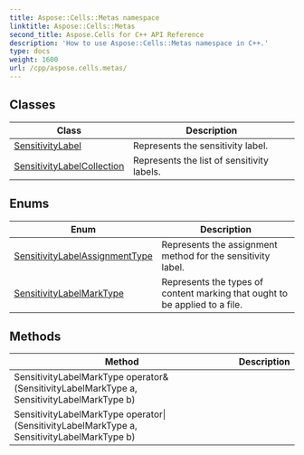 ```yaml
---
title: Aspose::Cells::Metas namespace
linktitle: Aspose::Cells::Metas
second_title: Aspose.Cells for C++ API Reference
description: 'How to use Aspose::Cells::Metas namespace in C++.'
type: docs
weight: 1600
url: /cpp/aspose.cells.metas/
---
```




## Classes

| Class | Description |
| --- | --- |
| [SensitivityLabel](./sensitivitylabel/) | Represents the sensitivity label. |
| [SensitivityLabelCollection](./sensitivitylabelcollection/) | Represents the list of sensitivity labels. |
## Enums

| Enum | Description |
| --- | --- |
| [SensitivityLabelAssignmentType](./sensitivitylabelassignmenttype/) | Represents the assignment method for the sensitivity label. |
| [SensitivityLabelMarkType](./sensitivitylabelmarktype/) | Represents the types of content marking that ought to be applied to a file. |
## Methods

| Method | Description |
| --- | --- |
| SensitivityLabelMarkType operator&(SensitivityLabelMarkType a, SensitivityLabelMarkType b) |  |
| SensitivityLabelMarkType operator\|(SensitivityLabelMarkType a, SensitivityLabelMarkType b) |  |
